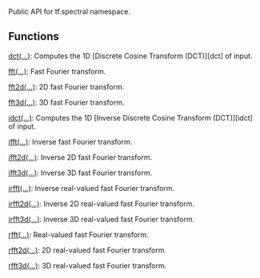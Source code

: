 
Public API for tf.spectral namespace.
## Functions
[dct(...)](https://www.tensorflow.org/api_docs/python/tf/signal/dct): Computes the 1D [Discrete Cosine Transform (DCT)][dct] of input.

[fft(...)](https://www.tensorflow.org/api_docs/python/tf/signal/fft): Fast Fourier transform.

[fft2d(...)](https://www.tensorflow.org/api_docs/python/tf/signal/fft2d): 2D fast Fourier transform.

[fft3d(...)](https://www.tensorflow.org/api_docs/python/tf/signal/fft3d): 3D fast Fourier transform.

[idct(...)](https://www.tensorflow.org/api_docs/python/tf/signal/idct): Computes the 1D [Inverse Discrete Cosine Transform (DCT)][idct] of input.

[ifft(...)](https://www.tensorflow.org/api_docs/python/tf/signal/ifft): Inverse fast Fourier transform.

[ifft2d(...)](https://www.tensorflow.org/api_docs/python/tf/signal/ifft2d): Inverse 2D fast Fourier transform.

[ifft3d(...)](https://www.tensorflow.org/api_docs/python/tf/signal/ifft3d): Inverse 3D fast Fourier transform.

[irfft(...)](https://www.tensorflow.org/api_docs/python/tf/signal/irfft): Inverse real-valued fast Fourier transform.

[irfft2d(...)](https://www.tensorflow.org/api_docs/python/tf/signal/irfft2d): Inverse 2D real-valued fast Fourier transform.

[irfft3d(...)](https://www.tensorflow.org/api_docs/python/tf/signal/irfft3d): Inverse 3D real-valued fast Fourier transform.

[rfft(...)](https://www.tensorflow.org/api_docs/python/tf/signal/rfft): Real-valued fast Fourier transform.

[rfft2d(...)](https://www.tensorflow.org/api_docs/python/tf/signal/rfft2d): 2D real-valued fast Fourier transform.

[rfft3d(...)](https://www.tensorflow.org/api_docs/python/tf/signal/rfft3d): 3D real-valued fast Fourier transform.


